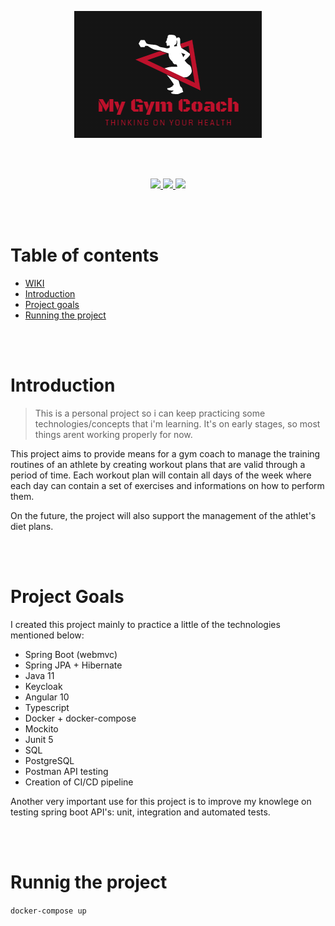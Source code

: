 <p align="center">
<img src="mgc-logo.png" alt="MGC Logo">
</p>

</br>
</br>

<p align="center">

<a href="https://www.codacy.com/gh/wallysoncarvalho/my-gym-coach/dashboard?utm_source=github.com&utm_medium=referral&utm_content=wallysoncarvalho/my-gym-coach&utm_campaign=Badge_Grade">
    <img src="https://app.codacy.com/project/badge/Grade/eab6d1e186484085bfba6b7b7b8bd2f4" />
  </a>

  <a href="https://www.codacy.com/gh/wallysoncarvalho/my-gym-coach/dashboard?utm_source=github.com&utm_medium=referral&utm_content=wallysoncarvalho/my-gym-coach&utm_campaign=Badge_Coverage">
    <img src="https://app.codacy.com/project/badge/Coverage/eab6d1e186484085bfba6b7b7b8bd2f4" />
  </a>

<a href="https://github.com/wallysoncarvalho/my-gym-coach/actions">
    <img src="https://github.com/wallysoncarvalho/my-gym-coach/workflows/MGC%20API/badge.svg" />
  </a>


</p>

</br>
</br>

# <b>Table of contents</b>
- [WIKI](https://github.com/wallysoncarvalho/my-gym-coach/wiki/Project-description)
- [Introduction](#introduction)
- [Project goals](#project-goals)
- [Running the project](#runnig-the-project)


</br>
</br>

# <b>Introduction</b>

> This is a personal project so i can keep practicing some technologies/concepts that i'm learning. It's on early stages, so most things arent working properly for now.

This project aims to provide means for a gym coach to manage the training routines of an athlete by creating workout plans that are valid through a period of time. Each workout plan will contain all days of the week where each day can contain a set of exercises and informations on how to perform them.

On the future, the project will also support the management of the athlet's diet plans.

</br>
</br>

# <b>Project Goals</b>

I created this project mainly to practice a little of the technologies mentioned below:

- Spring Boot (webmvc)
- Spring JPA + Hibernate
- Java 11
- Keycloak
- Angular 10
- Typescript
- Docker + docker-compose
- Mockito
- Junit 5
- SQL
- PostgreSQL
- Postman API testing
- Creation of CI/CD pipeline

Another very important use for this project is to improve my knowlege on testing spring boot API's: unit, integration and automated tests.

</br>
</br>

# <b>Runnig the project</b>

`docker-compose up`

